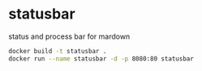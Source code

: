# statusbar
status and process bar for mardown


```sh
docker build -t statusbar .
docker run --name statusbar -d -p 8080:80 statusbar
```